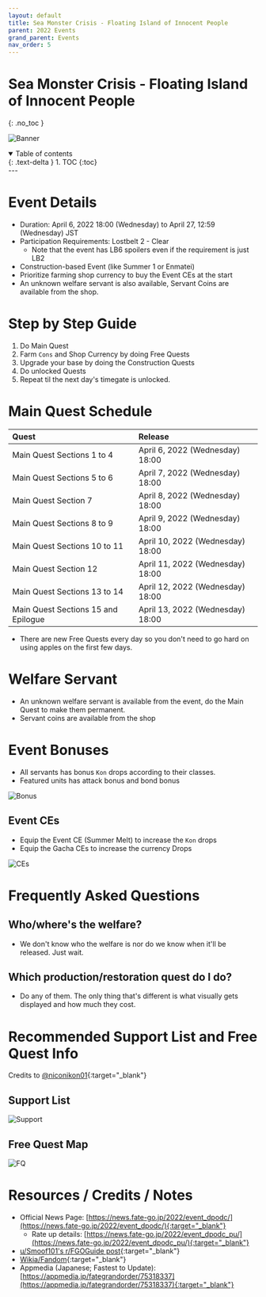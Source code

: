 ```yaml
---
layout: default
title: Sea Monster Crisis - Floating Island of Innocent People
parent: 2022 Events
grand_parent: Events
nav_order: 5
---
```


# Sea Monster Crisis - Floating Island of Innocent People
{: .no_toc }


![Banner](https://news.fate-go.jp/wp-content/uploads/2022/event_dpodc_full_zuwxk/top_banner.png)

<details open markdown="block">
  <summary>
    Table of contents
  </summary>
  {: .text-delta }
1. TOC
{:toc}
</details>
---

# Event Details
- Duration: April 6, 2022 18:00 (Wednesday) to April 27, 12:59 (Wednesday) JST
- Participation Requirements: Lostbelt 2 - Clear
    - Note that the event has LB6 spoilers even if the requirement is just LB2
- Construction-based Event (like Summer 1 or Enmatei)
- Prioritize farming shop currency to buy the Event CEs at the start
- An unknown welfare servant is also available, Servant Coins are available from the shop.

# Step by Step Guide
1. Do Main Quest
2. Farm `Cons` and Shop Currency by doing Free Quests
3. Upgrade your base by doing the Construction Quests
4. Do unlocked Quests
5. Repeat til the next day's timegate is unlocked.

# Main Quest Schedule

| Quest | Release |
| :-- | :-- |
| Main Quest Sections 1 to 4 | April 6, 2022 (Wednesday) 18:00 |
| Main Quest Sections 5 to 6 | April 7, 2022 (Wednesday) 18:00 |
| Main Quest Section 7 | April 8, 2022 (Wednesday) 18:00 |
| Main Quest Sections 8 to 9 | April 9, 2022 (Wednesday) 18:00 |
| Main Quest Sections 10 to 11 | April 10, 2022 (Wednesday) 18:00 |
| Main Quest Section 12 | April 11, 2022 (Wednesday) 18:00 |
| Main Quest Sections 13 to 14 | April 12, 2022 (Wednesday) 18:00 |
| Main Quest Sections 15 and Epilogue | April 13, 2022 (Wednesday) 18:00 |

* There are new Free Quests every day so you don't need to go hard on using apples on the first few days.

# Welfare Servant
- An unknown welfare servant is available from the event, do the Main Quest to make them permanent.
- Servant coins are available from the shop

# Event Bonuses
- All servants has bonus `Kon` drops according to their classes.
- Featured units has attack bonus and bond bonus

![Bonus](https://pbs.twimg.com/media/FPpz1ycaUAAQYQF?format=jpg&name=4096x4096)

## Event CEs
- Equip the Event CE (Summer Melt) to increase the `Kon` drops
- Equip the Gacha CEs to increase the currency Drops

![CEs](https://news.fate-go.jp/wp-content/uploads/2022/event_dpodc_full_zuwxk/info_howto_02.png)

# Frequently Asked Questions
## Who/where's the welfare?
- We don't know who the welfare is nor do we know when it'll be released. Just wait.

## Which production/restoration quest do I do?
- Do any of them. The only thing that's different is what visually gets displayed and how much they cost.

# Recommended Support List and Free Quest Info
Credits to [@niconikon01](https://twitter.com/niconikon01/status/1513446525716033539){:target="_blank"}

## Support List

![Support](https://pbs.twimg.com/media/FQDXf6UaUAMCiKZ?format=jpg&name=large)

## Free Quest Map

![FQ](https://pbs.twimg.com/media/FQDXbDgaMAUQZYx?format=jpg&name=4096x4096)

# Resources / Credits / Notes

- Official News Page: [https://news.fate-go.jp/2022/event_dpodc/](https://news.fate-go.jp/2022/event_dpodc/){:target="_blank"}
    - Rate up details: [https://news.fate-go.jp/2022/event_dpodc_pu/](https://news.fate-go.jp/2022/event_dpodc_pu/){:target="_blank"}
- [u/Smoof101's r/FGOGuide post](https://www.reddit.com/r/FGOGuide/comments/twc5bh/sea_monster_crisis_floating_island_of_the/){:target="_blank"}
- [Wikia/Fandom](https://fategrandorder.fandom.com/wiki/Sea_Monster_Crisis){:target="_blank"}
- Appmedia (Japanese; Fastest to Update): [https://appmedia.jp/fategrandorder/75318337](https://appmedia.jp/fategrandorder/75318337){:target="_blank"}